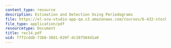 ```yaml
---
content_type: resource
description: Estimation and Detection Using Periodograms
file: https://ol-ocw-studio-app-qa.s3.amazonaws.com/courses/6-432-stochastic-processes-detection-and-estimation-spring-2004/f7f2cddb73b838d1020fdc287504d1a0_rec14.pdf
file_type: application/pdf
resourcetype: Document
title: rec14.pdf
uid: f7f2cddb-73b8-38d1-020f-dc287504d1a0
---
```

